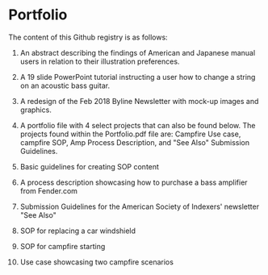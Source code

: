 # Portfolio

The content of this Github registry is as follows:

1) An abstract describing the findings of American and Japanese manual users in relation to their illustration preferences. 

2) A 19 slide PowerPoint tutorial instructing a user how to change a string on an acoustic bass guitar. 

3) A redesign of the Feb 2018 Byline Newsletter with mock-up images and graphics.

4) A portfolio file with 4 select projects that can also be found below. The projects found within the Portfolio.pdf file are: Campfire Use case, campfire SOP, Amp Process Description, and "See Also" Submission Guidelines.

5) Basic guidelines for creating SOP content

6) A process description showcasing how to purchase a bass amplifier from Fender.com

7) Submission Guidelines for the American Society of Indexers' newsletter "See Also"

8) SOP for replacing a car windshield

9) SOP for campfire starting

10) Use case showcasing two campfire scenarios
